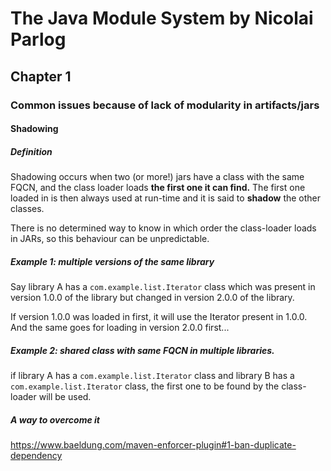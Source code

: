 # The Java Module System by Nicolai Parlog

## Chapter 1

### Common issues because of lack of modularity in artifacts/jars

#### Shadowing

##### Definition

Shadowing occurs when two (or more!) jars have a class with the same FQCN, and the class loader loads **the first one it can find.** The first one loaded in is then always used at run-time and it is said to **shadow** the other classes.

There is no determined way to know in which order the class-loader loads in JARs, so this behaviour can be unpredictable.

##### Example 1: multiple versions of the same library

Say library A has a `com.example.list.Iterator` class which was present in version 1.0.0 of the library but changed in version 2.0.0 of the library. 

If version 1.0.0 was loaded in first, it will use the Iterator present in 1.0.0. And the same goes for loading in version 2.0.0 first...


##### Example 2: shared class with same FQCN in multiple libraries.

if library A has a `com.example.list.Iterator` class and  library B has a `com.example.list.Iterator` class, the first one to be found by the class-loader will be used.


##### A way to overcome it

https://www.baeldung.com/maven-enforcer-plugin#1-ban-duplicate-dependency 
